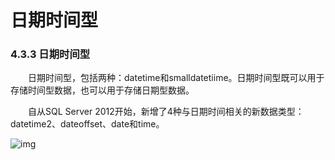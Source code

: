 # 日期时间型

### 4.3.3 日期时间型

　　日期时间型，包括两种：datetime和smalldatetiime。日期时间型既可以用于存储时间型数据，也可以用于存储日期型数据。

　　自从SQL Server 2012开始，新增了4种与日期时间相关的新数据类型：datetime2、dateoffset、date和time。

 ![img](https://img2018.cnblogs.com/blog/1427277/201906/1427277-20190620195708521-744642190.png)

